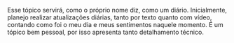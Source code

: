 Esse tópico servirá, como o próprio nome diz, como um diário. Inicialmente, planejo realizar atualizações diárias, tanto por texto quanto com vídeo, contando como foi o meu dia e meus sentimentos naquele momento. É um tópico bem pessoal, por isso apresenta tanto detalhamento técnico.

